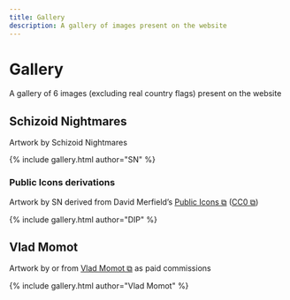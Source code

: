 ```yaml
---
title: Gallery
description: A gallery of images present on the website
---
```


# Gallery
A gallery of 6 images (excluding real country flags) present on the website

## Schizoid Nightmares
Artwork by Schizoid Nightmares

{% include gallery.html author="SN" %}

### Public Icons derivations
Artwork by SN derived from David Merfield’s <a href="https://github.com/davidmerfield/Public-Icons" target="_blank">Public Icons ⧉</a> (<a href="https://github.com/davidmerfield/Public-Icons/blob/master/LICENSE" target="_blank">CC0 ⧉</a>)

{% include gallery.html author="DIP" %}

## Vlad Momot
Artwork by or from <a href="https://vladmomotart.tumblr.com/" target="_blank">Vlad Momot ⧉</a> as paid commissions

{% include gallery.html author="Vlad Momot" %}